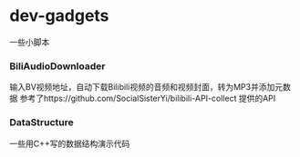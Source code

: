 # dev-gadgets
一些小脚本

### BiliAudioDownloader
输入BV视频地址，自动下载Bilibili视频的音频和视频封面，转为MP3并添加元数据
参考了https://github.com/SocialSisterYi/bilibili-API-collect 提供的API

### DataStructure
一些用C++写的数据结构演示代码
